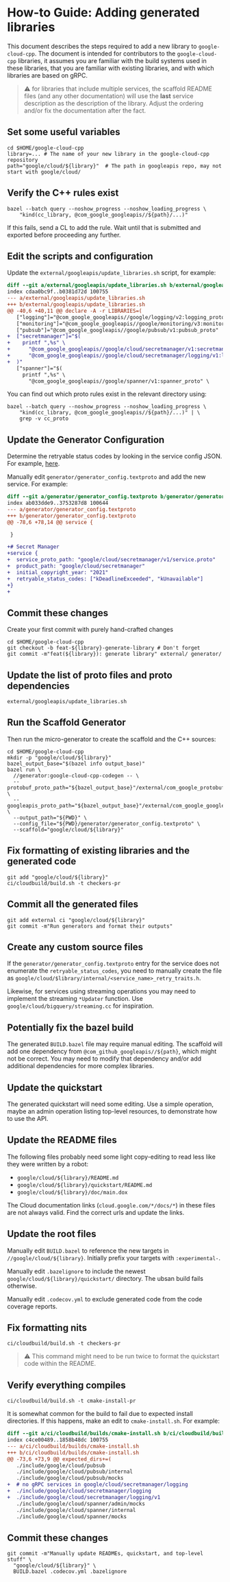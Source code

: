 # How-to Guide: Adding generated libraries

This document describes the steps required to add a new library to
`google-cloud-cpp`. The document is intended for contributors to the
`google-cloud-cpp` libraries, it assumes you are familiar with the build systems
used in these libraries, that you are familiar with existing libraries, and with
which libraries are based on gRPC.

> :warning: for libraries that include multiple services, the scaffold README
> files (and any other documentation) will use the **last** service description
> as the description of the library. Adjust the ordering and/or fix the
> documentation after the fact.

## Set some useful variables

```shell
cd $HOME/google-cloud-cpp
library=... # The name of your new library in the google-cloud-cpp repository
path="google/cloud/${library}"  # The path in googleapis repo, may not start with google/cloud/
```

## Verify the C++ rules exist

```shell
bazel --batch query --noshow_progress --noshow_loading_progress \
    "kind(cc_library, @com_google_googleapis//${path}/...)"
```

If this fails, send a CL to add the rule. Wait until that is submitted and
exported before proceeding any further.

## Edit the scripts and configuration

Update the `external/googleapis/update_libraries.sh` script, for example:

```diff
diff --git a/external/googleapis/update_libraries.sh b/external/googleapis/update_libraries.sh
index cdaa0bc9f..b0381d72d 100755
--- a/external/googleapis/update_libraries.sh
+++ b/external/googleapis/update_libraries.sh
@@ -40,6 +40,11 @@ declare -A -r LIBRARIES=(
   ["logging"]="@com_google_googleapis//google/logging/v2:logging_proto"
   ["monitoring"]="@com_google_googleapis//google/monitoring/v3:monitoring_proto"
   ["pubsub"]="@com_google_googleapis//google/pubsub/v1:pubsub_proto"
+  ["secretmanager"]="$(
+    printf ",%s" \
+      "@com_google_googleapis//google/cloud/secretmanager/v1:secretmanager_proto" \
+      "@com_google_googleapis//google/cloud/secretmanager/logging/v1:logging_proto"
+  )"
   ["spanner"]="$(
     printf ",%s" \
       "@com_google_googleapis//google/spanner/v1:spanner_proto" \
```

You can find out which proto rules exist in the relevant directory using:

```shell
bazel --batch query --noshow_progress --noshow_loading_progress \
    "kind(cc_library, @com_google_googleapis//${path}/...)" | \
    grep -v cc_proto
```

## Update the Generator Configuration

Determine the retryable status codes by looking in the service config JSON. For
example, [here][retryable-status-codes].

[retryable-status-codes]: https://github.com/googleapis/googleapis/blob/0fea253787a4f2769b97b0ed3a8f5b28ef17ffa7/google/cloud/secretmanager/v1/secretmanager_grpc_service_config.json#L77-L80

Manually edit `generator/generator_config.textproto` and add the new service.
For example:

```diff
diff --git a/generator/generator_config.textproto b/generator/generator_config.textproto
index ab033dde9..3753287d8 100644
--- a/generator/generator_config.textproto
+++ b/generator/generator_config.textproto
@@ -78,6 +78,14 @@ service {

 }

+# Secret Manager
+service {
+  service_proto_path: "google/cloud/secretmanager/v1/service.proto"
+  product_path: "google/cloud/secretmanager"
+  initial_copyright_year: "2021"
+  retryable_status_codes: ["kDeadlineExceeded", "kUnavailable"]
+}
+
```

## Commit these changes

Create your first commit with purely hand-crafted changes

```shell
cd $HOME/google-cloud-cpp
git checkout -b feat-${library}-generate-library # Don't forget
git commit -m"feat(${library}): generate library" external/ generator/
```

## Update the list of proto files and proto dependencies

```shell
external/googleapis/update_libraries.sh
```

## Run the Scaffold Generator

Then run the micro-generator to create the scaffold and the C++ sources:

```shell
cd $HOME/google-cloud-cpp
mkdir -p "google/cloud/${library}"
bazel_output_base="$(bazel info output_base)"
bazel run \
  //generator:google-cloud-cpp-codegen -- \
  --protobuf_proto_path="${bazel_output_base}"/external/com_google_protobuf/src \
  --googleapis_proto_path="${bazel_output_base}"/external/com_google_googleapis \
  --output_path="${PWD}" \
  --config_file="${PWD}/generator/generator_config.textproto" \
  --scaffold="google/cloud/${library}"
```

## Fix formatting of existing libraries and the generated code 

```shell
git add "google/cloud/${library}"
ci/cloudbuild/build.sh -t checkers-pr
```

## Commit all the generated files

```shell
git add external ci "google/cloud/${library}"
git commit -m"Run generators and format their outputs"
```

## Create any custom source files

If the `generator/generator_config.textproto` entry for the service does not
enumerate the `retryable_status_codes`, you need to manually create the file as
`google/cloud/$library/internal/<service_name>_retry_traits.h`.

Likewise, for services using streaming operations you may need to implement the
streaming `*Updater` function. Use `google/cloud/bigquery/streaming.cc` for
inspiration.

## Potentially fix the bazel build

The generated `BUILD.bazel` file may require manual editing. The scaffold will
add one dependency from `@com_github_googleapis//${path}`, which might not be
correct. You may need to modify that dependency and/or add additional
dependencies for more complex libraries.

## Update the quickstart

The generated quickstart will need some editing. Use a simple operation, maybe
an admin operation listing top-level resources, to demonstrate how to use the
API.

## Update the README files

The following files probably need some light copy-editing to read less like they
were written by a robot:

- `google/cloud/${library}/README.md`
- `google/cloud/${library}/quickstart/README.md`
- `google/cloud/${library}/doc/main.dox`

The Cloud documentation links (`cloud.google.com/*/docs/*`) in these files are
not always valid. Find the correct urls and update the links.

## Update the root files

Manually edit `BUILD.bazel` to reference the new targets in
`//google/cloud/${library}`. Initially prefix your targets with
`:experimental-`.

Manually edit `.bazelignore` to include the newest
`google/cloud/${library}/quickstart/` directory. The ubsan build fails
otherwise.

Manually edit `.codecov.yml` to exclude generated code from the code coverage
reports.

## Fix formatting nits

```shell
ci/cloudbuild/build.sh -t checkers-pr
```

> :warning: This command might need to be run twice to format the quickstart
> code within the README.

## Verify everything compiles

```shell
ci/cloudbuild/build.sh -t cmake-install-pr
```

It is somewhat common for the build to fail due to expected install directories.
If this happens, make an edit to `cmake-install.sh`. For example:

```diff
diff --git a/ci/cloudbuild/builds/cmake-install.sh b/ci/cloudbuild/builds/cmake-install.sh
index c4ce00489..1858b48dc 100755
--- a/ci/cloudbuild/builds/cmake-install.sh
+++ b/ci/cloudbuild/builds/cmake-install.sh
@@ -73,6 +73,9 @@ expected_dirs+=(
   ./include/google/cloud/pubsub
   ./include/google/cloud/pubsub/internal
   ./include/google/cloud/pubsub/mocks
+  # no gRPC services in google/cloud/secretmanager/logging
+  ./include/google/cloud/secretmanager/logging
+  ./include/google/cloud/secretmanager/logging/v1
   ./include/google/cloud/spanner/admin/mocks
   ./include/google/cloud/spanner/internal
   ./include/google/cloud/spanner/mocks
```

## Commit these changes

```shell
git commit -m"Manually update READMEs, quickstart, and top-level stuff" \
  "google/cloud/${library}" \
  BUILD.bazel .codecov.yml .bazelignore
```
